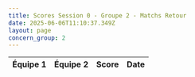 ```yaml
---
title: Scores Session 0 - Groupe 2 - Matchs Retour
date: 2025-06-06T11:10:37.349Z
layout: page
concern_group: 2
---
```




| Équipe 1 | Équipe 2 | Score | Date |
|----------|----------|-------|------|

